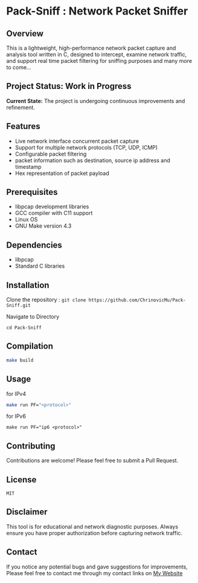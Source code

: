 # Pack-Sniff : Network Packet Sniffer

## Overview

This is a lightweight, high-performance network packet capture and analysis tool written in C, designed to intercept, examine network traffic, and support real time packet filtering for sniffing purposes and many more to come...

## Project Status: Work in Progress

**Current State:** The project is undergoing continuous improvements and refinement.

## Features

- Live network interface concurrent packet capture
- Support for multiple network protocols (TCP, UDP, ICMP)
- Configurable packet filtering
- packet information such as destination, source ip address and timestamp  
- Hex representation of packet payload 

## Prerequisites

- libpcap development libraries
- GCC compiler with C11 support
- Linux OS
- GNU Make version 4.3  

## Dependencies

- libpcap
- Standard C libraries

## Installation 

Clone the repository : 
``
git clone https://github.com/ChrinovicMu/Pack-Sniff.git 
``

Navigate to Directory
```
cd Pack-Sniff
```


## Compilation

```bash
make build 
```

## Usage

for IPv4 
```bash
make run PF="<protocol>" 
```
for IPv6
```
make run PF="ip6 <protocol>"
```

## Contributing

Contributions are welcome! Please feel free to submit a Pull Request.

## License

    MIT

## Disclaimer

This tool is for educational and network diagnostic purposes. Always ensure you have proper authorization before capturing network traffic.

## Contact 

If you notice any potential bugs and gave suggestions for improvements, Please feel free to contact me through my contact links on [My Website](https://ubchrinovic.com)
